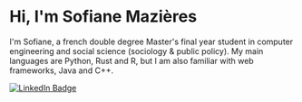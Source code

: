 # Hi, I'm Sofiane Mazières

I'm Sofiane, a french double degree Master's final year student in computer engineering and social science (sociology & public policy). My main languages are Python, Rust and R, but I am also familiar with web frameworks, Java and C++.

 
<div id="social-media">
  <a href="https://fr.linkedin.com/in/sofiane-mazi%C3%A8res-96134a178/en">
    <img src="https://img.shields.io/badge/LinkedIn-blue?style=for-the-badge&logo=linkedin&logoColor=white" alt="LinkedIn Badge"/>
  </a>
</div>
